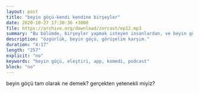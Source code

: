 ```yaml
---
layout: post
title: "beyin göçü-kendi kendine birşeyler"
date: 2020-10-27 17:30:36 +3000
file: https://archive.org/download/zorcast/ep12.mp3
summary: "Bu bölümde, birşeyler yapmak isteyen insanlardan, ve beyin göçü tehlikesinden söz ediyoruz"
description: "özgürlük, beyin göçü, görüşelim karşim."
duration: "4:17" 
length: "257"
explicit: "no" 
keywords: "beyin göçü, eleştiri, app, komedi, podcast"
block: "no" 
---
```




beyin göçü tam olarak ne demek? gerçekten yetenekli miyiz?